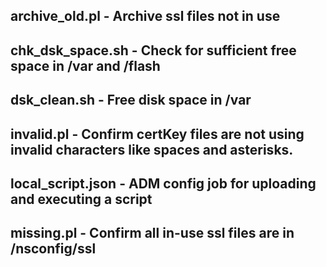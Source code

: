 ## archive_old.pl - Archive ssl files not in use
## chk_dsk_space.sh - Check for sufficient free space in /var and /flash 
## dsk_clean.sh - Free disk space in /var
## invalid.pl - Confirm certKey files are not using invalid characters like spaces and asterisks.
## local_script.json - ADM config job for uploading and executing a script
## missing.pl - Confirm all in-use ssl files are in /nsconfig/ssl

